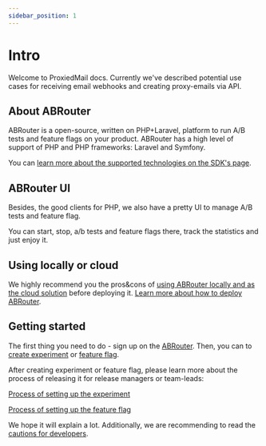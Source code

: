 ```yaml
---
sidebar_position: 1
---
```


# Intro

Welcome to ProxiedMail docs. Currently we've described potential use cases for receiving email webhooks and creating proxy-emails via API.

## About ABRouter

ABRouter is a open-source, written on PHP+Laravel, platform to run A/B tests and feature flags on your product. ABRouter has a high level of support of PHP and PHP frameworks: Laravel and Symfony.

You can [learn more about the supported technologies on the SDK's page](category/sdks).

## ABRouter UI

Besides, the good clients for PHP, we also have a pretty UI to manage A/B tests and feature flag.

You can start, stop, a/b tests and feature flags there, track the statistics and just enjoy it.

## Using locally or cloud

We highly recommend you the pros&cons of [using ABRouter locally and as the cloud solution](deploy/proscons) before deploying it.
[Learn more about how to deploy ABRouter](docs/deploy).

## Getting started

The first thing you need to do - sign up on the [ABRouter](https://abrouter.com/en/signup). Then, you can to [create experiment](managing/managingAbTests) or [feature flag](managing/managingFeatureFlags).

After creating experiment or feature flag, please learn more about the process of releasing it for release managers or team-leads:

[Process of setting up the experiment](base/settingUpExperiment)

[Process of setting up the feature flag](base/settingUpFeatureFlag)

We hope it will explain a lot. Additionally, we are recommending to read the [cautions for developers](category/developer-cautions).